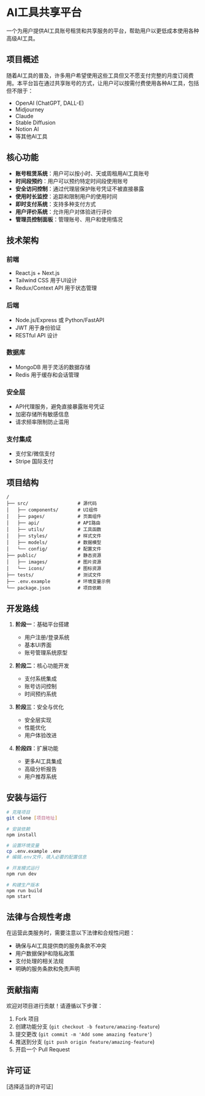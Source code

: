 # AI工具共享平台

一个为用户提供AI工具账号租赁和共享服务的平台，帮助用户以更低成本使用各种高级AI工具。

## 项目概述

随着AI工具的普及，许多用户希望使用这些工具但又不愿支付完整的月度订阅费用。本平台旨在通过共享账号的方式，让用户可以按需付费使用各种AI工具，包括但不限于：

- OpenAI (ChatGPT, DALL-E)
- Midjourney
- Claude
- Stable Diffusion
- Notion AI
- 等其他AI工具

## 核心功能

- **账号租赁系统**：用户可以按小时、天或周租用AI工具账号
- **时间段预约**：用户可以预约特定时间段使用账号
- **安全访问控制**：通过代理层保护账号凭证不被直接暴露
- **使用时长监控**：追踪和限制用户的使用时间
- **即时支付系统**：支持多种支付方式
- **用户评价系统**：允许用户对体验进行评价
- **管理员控制面板**：管理账号、用户和使用情况

## 技术架构

### 前端
- React.js + Next.js
- Tailwind CSS 用于UI设计
- Redux/Context API 用于状态管理

### 后端
- Node.js/Express 或 Python/FastAPI
- JWT 用于身份验证
- RESTful API 设计

### 数据库
- MongoDB 用于灵活的数据存储
- Redis 用于缓存和会话管理

### 安全层
- API代理服务，避免直接暴露账号凭证
- 加密存储所有敏感信息
- 请求频率限制防止滥用

### 支付集成
- 支付宝/微信支付
- Stripe 国际支付

## 项目结构

```
/
├── src/                  # 源代码
│   ├── components/       # UI组件
│   ├── pages/            # 页面组件
│   ├── api/              # API路由
│   ├── utils/            # 工具函数
│   ├── styles/           # 样式文件
│   ├── models/           # 数据模型
│   └── config/           # 配置文件
├── public/               # 静态资源
│   ├── images/           # 图片资源
│   └── icons/            # 图标资源
├── tests/                # 测试文件
├── .env.example          # 环境变量示例
└── package.json          # 项目依赖
```

## 开发路线

1. **阶段一**：基础平台搭建
   - 用户注册/登录系统
   - 基本UI界面
   - 账号管理系统原型

2. **阶段二**：核心功能开发
   - 支付系统集成
   - 账号访问控制
   - 时间预约系统

3. **阶段三**：安全与优化
   - 安全层实现
   - 性能优化
   - 用户体验改进

4. **阶段四**：扩展功能
   - 更多AI工具集成
   - 高级分析报告
   - 用户推荐系统

## 安装与运行

```bash
# 克隆项目
git clone [项目地址]

# 安装依赖
npm install

# 设置环境变量
cp .env.example .env
# 编辑.env文件，填入必要的配置信息

# 开发模式运行
npm run dev

# 构建生产版本
npm run build
npm start
```

## 法律与合规性考虑

在运营此类服务时，需要注意以下法律和合规性问题：

- 确保与AI工具提供商的服务条款不冲突
- 用户数据保护和隐私政策
- 支付处理的相关法规
- 明确的服务条款和免责声明

## 贡献指南

欢迎对项目进行贡献！请遵循以下步骤：

1. Fork 项目
2. 创建功能分支 (`git checkout -b feature/amazing-feature`)
3. 提交更改 (`git commit -m 'Add some amazing feature'`)
4. 推送到分支 (`git push origin feature/amazing-feature`)
5. 开启一个 Pull Request

## 许可证

[选择适当的许可证]